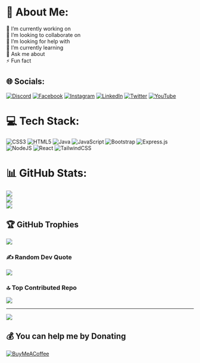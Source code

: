 # 💫 About Me:
🔭 I’m currently working on<br>👯 I’m looking to collaborate on<br>🤝 I’m looking for help with<br>🌱 I’m currently learning<br>💬 Ask me about<br>⚡ Fun fact<br>


## 🌐 Socials:
[![Discord](https://img.shields.io/badge/Discord-%237289DA.svg?logo=discord&logoColor=white)](https://discord.gg/0000) [![Facebook](https://img.shields.io/badge/Facebook-%231877F2.svg?logo=Facebook&logoColor=white)](https://facebook.com/DJXMaSuMOfficial) [![Instagram](https://img.shields.io/badge/Instagram-%23E4405F.svg?logo=Instagram&logoColor=white)](https://instagram.com/masum237) [![LinkedIn](https://img.shields.io/badge/LinkedIn-%230077B5.svg?logo=linkedin&logoColor=white)](https://linkedin.com/in/masum237) [![Twitter](https://img.shields.io/badge/Twitter-%231DA1F2.svg?logo=Twitter&logoColor=white)](https://twitter.com/masum237) [![YouTube](https://img.shields.io/badge/YouTube-%23FF0000.svg?logo=YouTube&logoColor=white)](https://youtube.com/@masum237) 

# 💻 Tech Stack:
![CSS3](https://img.shields.io/badge/css3-%231572B6.svg?style=for-the-badge&logo=css3&logoColor=white) ![HTML5](https://img.shields.io/badge/html5-%23E34F26.svg?style=for-the-badge&logo=html5&logoColor=white) ![Java](https://img.shields.io/badge/java-%23ED8B00.svg?style=for-the-badge&logo=java&logoColor=white) ![JavaScript](https://img.shields.io/badge/javascript-%23323330.svg?style=for-the-badge&logo=javascript&logoColor=%23F7DF1E) ![Bootstrap](https://img.shields.io/badge/bootstrap-%23563D7C.svg?style=for-the-badge&logo=bootstrap&logoColor=white) ![Express.js](https://img.shields.io/badge/express.js-%23404d59.svg?style=for-the-badge&logo=express&logoColor=%2361DAFB) ![NodeJS](https://img.shields.io/badge/node.js-6DA55F?style=for-the-badge&logo=node.js&logoColor=white) ![React](https://img.shields.io/badge/react-%2320232a.svg?style=for-the-badge&logo=react&logoColor=%2361DAFB) ![TailwindCSS](https://img.shields.io/badge/tailwindcss-%2338B2AC.svg?style=for-the-badge&logo=tailwind-css&logoColor=white)
# 📊 GitHub Stats:
![](https://github-readme-stats.vercel.app/api?username=masum237&theme=radical&hide_border=false&include_all_commits=true&count_private=true)<br/>
![](https://github-readme-streak-stats.herokuapp.com/?user=masum237&theme=radical&hide_border=false)<br/>
![](https://github-readme-stats.vercel.app/api/top-langs/?username=masum237&theme=radical&hide_border=false&include_all_commits=true&count_private=true&layout=compact)

## 🏆 GitHub Trophies
![](https://github-profile-trophy.vercel.app/?username=masum237&theme=radical&no-frame=false&no-bg=false&margin-w=4)

### ✍️ Random Dev Quote
![](https://quotes-github-readme.vercel.app/api?type=horizontal&theme=radical)

### 🔝 Top Contributed Repo
![](https://github-contributor-stats.vercel.app/api?username=masum237&limit=5&theme=radical&combine_all_yearly_contributions=true)

---
[![](https://visitcount.itsvg.in/api?id=masum237&icon=1&color=3)](https://visitcount.itsvg.in)

  ## 💰 You can help me by Donating
  [![BuyMeACoffee](https://img.shields.io/badge/Buy%20Me%20a%20Coffee-ffdd00?style=for-the-badge&logo=buy-me-a-coffee&logoColor=black)](https://buymeacoffee.com/masum237) 

  
<!-- Proudly created with GPRM ( https://gprm.itsvg.in ) -->

